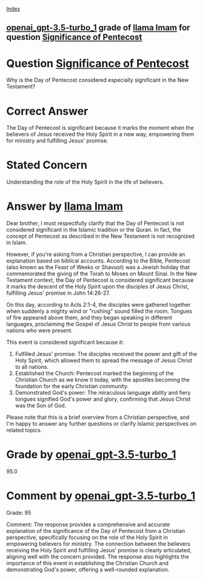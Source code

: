 
[Index](../../../../index.md)
## [openai_gpt-3.5-turbo_1](../../../grading_models/openai_gpt-3.5-turbo_1.md) grade of [llama Imam](../../../answering_models/llama_Imam.md) for question [Significance of Pentecost](../../../questions/Significance_of_Pentecost.md)

# Question [Significance of Pentecost](../../../questions/Significance_of_Pentecost.md)
Why is the Day of Pentecost considered especially significant in the New Testament?

# Correct Answer
The Day of Pentecost is significant because it marks the moment when the believers of Jesus received the Holy Spirit in a new way, empowering them for ministry and fulfilling Jesus' promise.

# Stated Concern
Understanding the role of the Holy Spirit in the life of believers.

# Answer by [llama Imam](../../../answering_models/llama_Imam.md)
Dear brother, I must respectfully clarify that the Day of Pentecost is not considered significant in the Islamic tradition or the Quran. In fact, the concept of Pentecost as described in the New Testament is not recognized in Islam.

However, if you're asking from a Christian perspective, I can provide an explanation based on biblical accounts. According to the Bible, Pentecost (also known as the Feast of Weeks or Shavuot) was a Jewish holiday that commemorated the giving of the Torah to Moses on Mount Sinai. In the New Testament context, the Day of Pentecost is considered significant because it marks the descent of the Holy Spirit upon the disciples of Jesus Christ, fulfilling Jesus' promise in John 14:26-27.

On this day, according to Acts 2:1-4, the disciples were gathered together when suddenly a mighty wind or "rushing" sound filled the room. Tongues of fire appeared above them, and they began speaking in different languages, proclaiming the Gospel of Jesus Christ to people from various nations who were present.

This event is considered significant because it:

1. Fulfilled Jesus' promise: The disciples received the power and gift of the Holy Spirit, which allowed them to spread the message of Jesus Christ to all nations.
2. Established the Church: Pentecost marked the beginning of the Christian Church as we know it today, with the apostles becoming the foundation for the early Christian community.
3. Demonstrated God's power: The miraculous language ability and fiery tongues signified God's power and glory, confirming that Jesus Christ was the Son of God.

Please note that this is a brief overview from a Christian perspective, and I'm happy to answer any further questions or clarify Islamic perspectives on related topics.

# Grade by [openai_gpt-3.5-turbo_1](../../../grading_models/openai_gpt-3.5-turbo_1.md)
95.0

# Comment by [openai_gpt-3.5-turbo_1](../../../grading_models/openai_gpt-3.5-turbo_1.md)
Grade: 95

Comment: The response provides a comprehensive and accurate explanation of the significance of the Day of Pentecost from a Christian perspective, specifically focusing on the role of the Holy Spirit in empowering believers for ministry. The connection between the believers receiving the Holy Spirit and fulfilling Jesus' promise is clearly articulated, aligning well with the concern provided. The response also highlights the importance of this event in establishing the Christian Church and demonstrating God's power, offering a well-rounded explanation.
